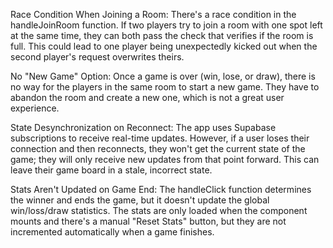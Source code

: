 Race Condition When Joining a Room: There's a race condition in the handleJoinRoom function. If two players try to join a room with one spot left at the same time, they can both pass the check that verifies if the room is full. This could lead to one player being unexpectedly kicked out when the second player's request overwrites theirs.

No "New Game" Option: Once a game is over (win, lose, or draw), there is no way for the players in the same room to start a new game. They have to abandon the room and create a new one, which is not a great user experience.

State Desynchronization on Reconnect: The app uses Supabase subscriptions to receive real-time updates. However, if a user loses their connection and then reconnects, they won't get the current state of the game; they will only receive new updates from that point forward. This can leave their game board in a stale, incorrect state.

Stats Aren't Updated on Game End: The handleClick function determines the winner and ends the game, but it doesn't update the global win/loss/draw statistics. The stats are only loaded when the component mounts and there's a manual "Reset Stats" button, but they are not incremented automatically when a game finishes.
